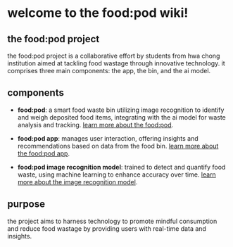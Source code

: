 # welcome to the food:pod wiki!

## the food:pod project

the food:pod project is a collaborative effort by students from hwa chong institution aimed at tackling food wastage through innovative technology. it comprises three main components: the app, the bin, and the ai model.

## components

- **food:pod**: a smart food waste bin utilizing image recognition to identify and weigh deposited food items, integrating with the ai model for waste analysis and tracking.
  [learn more about the food:pod](bin).

- **food:pod app**: manages user interaction, offering insights and recommendations based on data from the food bin.
  [learn more about the food:pod app](app).

- **food:pod image recognition model**: trained to detect and quantify food waste, using machine learning to enhance accuracy over time.
  [learn more about the image recognition model](model).

## purpose

the project aims to harness technology to promote mindful consumption and reduce food wastage by providing users with real-time data and insights.

